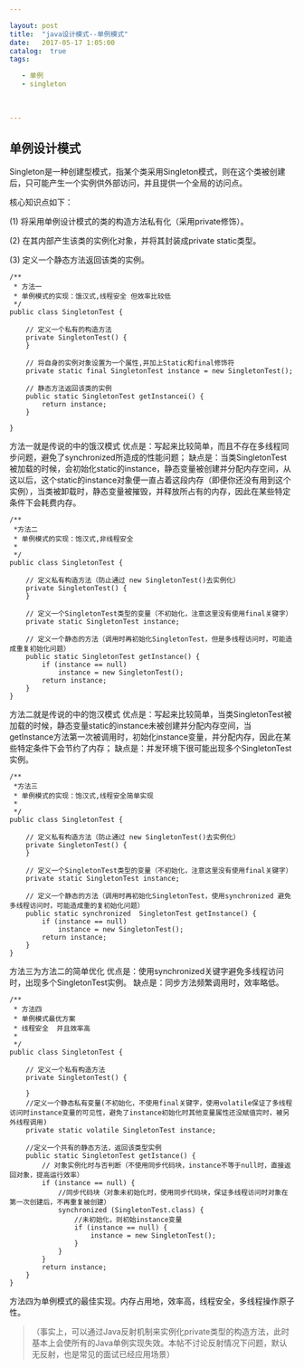 ```yaml
---

layout: post
title:  "java设计模式--单例模式"
date:   2017-05-17 1:05:00
catalog:  true
tags:

   - 单例
   - singleton
   
       
   
---
```


## 单例设计模式

Singleton是一种创建型模式，指某个类采用Singleton模式，则在这个类被创建后，只可能产生一个实例供外部访问，并且提供一个全局的访问点。

核心知识点如下：

(1) 将采用单例设计模式的类的构造方法私有化（采用private修饰）。

(2) 在其内部产生该类的实例化对象，并将其封装成private static类型。

(3) 定义一个静态方法返回该类的实例。

```
/** 
 * 方法一
 * 单例模式的实现：饿汉式,线程安全 但效率比较低 
 */  
public class SingletonTest {  

    // 定义一个私有的构造方法
    private SingletonTest() {  
    }  

    // 将自身的实例对象设置为一个属性,并加上Static和final修饰符
    private static final SingletonTest instance = new SingletonTest();  

    // 静态方法返回该类的实例
    public static SingletonTest getInstancei() {  
        return instance;  
    }  
  
}
```

方法一就是传说的中的饿汉模式
优点是：写起来比较简单，而且不存在多线程同步问题，避免了synchronized所造成的性能问题；
缺点是：当类SingletonTest被加载的时候，会初始化static的instance，静态变量被创建并分配内存空间，从这以后，这个static的instance对象便一直占着这段内存（即便你还没有用到这个实例），当类被卸载时，静态变量被摧毁，并释放所占有的内存，因此在某些特定条件下会耗费内存。

```
/**  
 *方法二
 * 单例模式的实现：饱汉式,非线程安全   
 *   
 */  
public class SingletonTest {

    // 定义私有构造方法（防止通过 new SingletonTest()去实例化）
    private SingletonTest() {   
    }   

    // 定义一个SingletonTest类型的变量（不初始化，注意这里没有使用final关键字）
    private static SingletonTest instance;   

    // 定义一个静态的方法（调用时再初始化SingletonTest，但是多线程访问时，可能造成重复初始化问题）
    public static SingletonTest getInstance() {   
        if (instance == null)   
            instance = new SingletonTest();   
        return instance;   
    }   
}
```

方法二就是传说的中的饱汉模式
优点是：写起来比较简单，当类SingletonTest被加载的时候，静态变量static的instance未被创建并分配内存空间，当getInstance方法第一次被调用时，初始化instance变量，并分配内存，因此在某些特定条件下会节约了内存；
缺点是：并发环境下很可能出现多个SingletonTest实例。

```
/**  
 *方法三
 * 单例模式的实现：饱汉式,线程安全简单实现   
 *   
 */  
public class SingletonTest {

    // 定义私有构造方法（防止通过 new SingletonTest()去实例化）
    private SingletonTest() {   
    }   

    // 定义一个SingletonTest类型的变量（不初始化，注意这里没有使用final关键字）
    private static SingletonTest instance;   

    // 定义一个静态的方法（调用时再初始化SingletonTest，使用synchronized 避免多线程访问时，可能造成重的复初始化问题）
    public static synchronized  SingletonTest getInstance() {   
        if (instance == null)   
            instance = new SingletonTest();   
        return instance;   
    }   
}
```

方法三为方法二的简单优化
优点是：使用synchronized关键字避免多线程访问时，出现多个SingletonTest实例。
缺点是：同步方法频繁调用时，效率略低。

```
/**  
 * 方法四
 * 单例模式最优方案
 * 线程安全  并且效率高  
 *  
 */  
public class SingletonTest { 

    // 定义一个私有构造方法
    private SingletonTest() { 
     
    }   
    //定义一个静态私有变量(不初始化，不使用final关键字，使用volatile保证了多线程访问时instance变量的可见性，避免了instance初始化时其他变量属性还没赋值完时，被另外线程调用)
    private static volatile SingletonTest instance;  

    //定义一个共有的静态方法，返回该类型实例
    public static SingletonTest getIstance() { 
        // 对象实例化时与否判断（不使用同步代码块，instance不等于null时，直接返回对象，提高运行效率）
        if (instance == null) {
            //同步代码块（对象未初始化时，使用同步代码块，保证多线程访问时对象在第一次创建后，不再重复被创建）
            synchronized (SingletonTest.class) {
                //未初始化，则初始instance变量
                if (instance == null) {
                    instance = new SingletonTest();   
                }   
            }   
        }   
        return instance;   
    }   
}
```

方法四为单例模式的最佳实现。内存占用地，效率高，线程安全，多线程操作原子性。

>（事实上，可以通过Java反射机制来实例化private类型的构造方法，此时基本上会使所有的Java单例实现失效。本帖不讨论反射情况下问题，默认无反射，也是常见的面试已经应用场景）